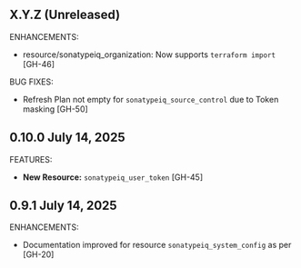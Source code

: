 <!-- See https://developer.hashicorp.com/terraform/plugin/best-practices/versioning#changelog-specification -->

## X.Y.Z (Unreleased)

ENHANCEMENTS:

* resource/sonatypeiq_organization: Now supports `terraform import` [GH-46]

BUG FIXES:

* Refresh Plan not empty for `sonatypeiq_source_control` due to Token masking [GH-50]


## 0.10.0 July 14, 2025

FEATURES:

* **New Resource:** `sonatypeiq_user_token` [GH-45]

## 0.9.1 July 14, 2025

ENHANCEMENTS:

* Documentation improved for resource `sonatypeiq_system_config` as per [GH-20]